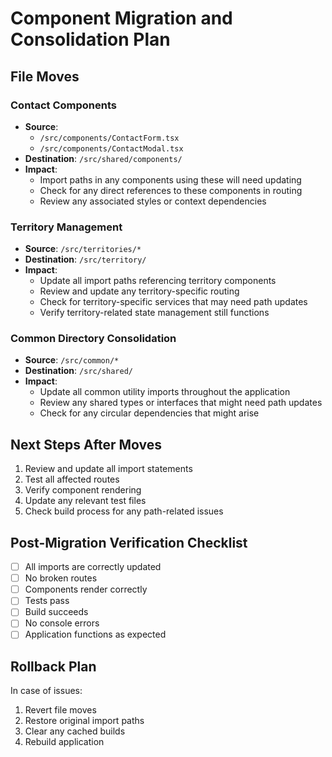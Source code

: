 # Component Migration and Consolidation Plan

## File Moves

### Contact Components
- **Source**: 
  - `/src/components/ContactForm.tsx`
  - `/src/components/ContactModal.tsx`
- **Destination**: `/src/shared/components/`
- **Impact**:
  - Import paths in any components using these will need updating
  - Check for any direct references to these components in routing
  - Review any associated styles or context dependencies

### Territory Management
- **Source**: `/src/territories/*`
- **Destination**: `/src/territory/`
- **Impact**:
  - Update all import paths referencing territory components
  - Review and update any territory-specific routing
  - Check for territory-specific services that may need path updates
  - Verify territory-related state management still functions

### Common Directory Consolidation
- **Source**: `/src/common/*`
- **Destination**: `/src/shared/`
- **Impact**:
  - Update all common utility imports throughout the application
  - Review any shared types or interfaces that might need path updates
  - Check for any circular dependencies that might arise

## Next Steps After Moves
1. Review and update all import statements
2. Test all affected routes
3. Verify component rendering
4. Update any relevant test files
5. Check build process for any path-related issues

## Post-Migration Verification Checklist
- [ ] All imports are correctly updated
- [ ] No broken routes
- [ ] Components render correctly
- [ ] Tests pass
- [ ] Build succeeds
- [ ] No console errors
- [ ] Application functions as expected

## Rollback Plan
In case of issues:
1. Revert file moves
2. Restore original import paths
3. Clear any cached builds
4. Rebuild application
